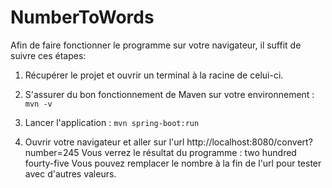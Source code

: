 # NumberToWords

Afin de faire fonctionner le programme sur votre navigateur, il suffit de suivre ces étapes:

1) Récupérer le projet et ouvrir un terminal à la racine de celui-ci.

2) S'assurer du bon fonctionnement  de Maven sur votre environnement :
` mvn -v `

3) Lancer l'application :
` mvn spring-boot:run `

4) Ouvrir votre navigateur et aller sur l'url http://localhost:8080/convert?number=245 
Vous verrez le résultat du programme : two hundred fourty-five
Vous pouvez remplacer le nombre à la fin de l'url pour tester avec d'autres valeurs.
